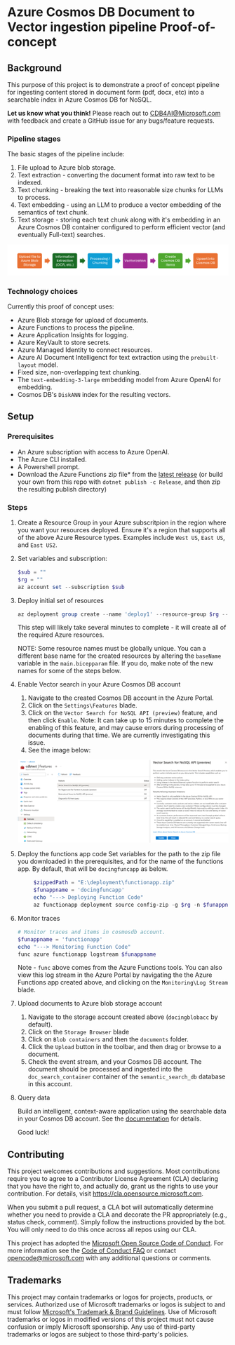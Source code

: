 # Azure Cosmos DB Document to Vector ingestion pipeline Proof-of-concept

## Background
This purpose of this project is to demonstrate a proof of concept pipeline for ingesting content stored in document form (pdf, docx, etc) into a searchable index in Azure Cosmos DB for NoSQL.

**Let us know what you think!** Please reach out to CDB4AI@Microsoft.com with feedback and create a GitHub issue for any bugs/feature requests.

### Pipeline stages
The basic stages of the pipeline include:

1. File upload to Azure blob storage.
1. Text extraction - converting the document format into raw text to be indexed.
1. Text chunking - breaking the text into reasonable size chunks for LLMs to process.
1. Text embedding - using an LLM to produce a vector embedding of the semantics of text chunk.
1. Text storage - storing each text chunk along with it's embedding in an Azure Cosmos DB container configured to perform efficient vector (and eventually Full-text) searches.

![pipleline](images/pipeline.png "Pipeline")

### Technology choices
Currently this proof of concept uses:
* Azure Blob storage for upload of documents.
* Azure Functions to process the pipeline.
* Azure Application Insights for logging.
* Azure KeyVault to store secrets.
* Azure Managed Identity to connect resources.
* Azure AI Document Intelligenct for text extraction using the `prebuilt-layout` model.
* Fixed size, non-overlapping text chunking.
* The `text-embedding-3-large` embedding model from Azure OpenAI for embedding.
* Cosmos DB's `DiskANN` index for the resulting vectors.

## Setup

### Prerequisites
* An Azure subscription with access to Azure OpenAI.
* The Azure CLI installed.
* A Powershell prompt.
* Download the Azure Functions zip file* from the [latest release](https://github.com/Azure/document-vector-pipeline/releases) (or build your own from this repo with `dotnet publish -c Release`, and then zip the resulting publish directory)

### Steps
1. Create a Resource Group in your Azure subscritpion in the region where you want your resources deployed. Ensure it's a region that supports all of the above Azure Resource types. Examples include `West US`, `East US`, and `East US2`.

1. Set variables and subscription:
    ```powershell
    $sub = ""
    $rg = ""
    az account set --subscription $sub
    ```

1. Deploy initial set of resources
    ```powershell
    az deployment group create --name 'deploy1' --resource-group $rg --template-file 'main.bicep' -p .\main.bicepparam
    ```
    This step will likely take several minutes to complete - it will create all of the required Azure resources.

    NOTE: Some resource names must be globally unique. You can a different base name for the created resources by altering the `baseName` variable in the `main.bicepparam` file. If you do, make note of the new names for some of the steps below.

1. Enable Vector search in your Azure Cosmos DB account

    1. Navigate to the created Cosmos DB account in the Azure Portal.
    1. Click on the `Settings\Features` blade.
    1. Click on the `Vector Search for NoSQL API (preview)` feature, and then click `Enable`. Note: It can take up to 15 minutes to complete the enabling of this feature, and may cause errors during processing of documents during that time. We are currently investigating this issue.
    1. See the image below:

    ![screenshot](images/enable-vector-search.png "Enable vector search")

1. Deploy the functions app code
    Set variables for the path to the zip file you downloaded in the prerequisites, and for the name of the functions app. By default, that will be `docingfuncapp` as below. 
   ```powershell
        $zippedPath = "E:\deployment\functionapp.zip"
        $funappname = 'docingfuncapp'
        echo "---> Deploying Function Code"
        az functionapp deployment source config-zip -g $rg -n $funappname --src $zippedPath
    ```

1. Monitor traces
    ```powershell
    # Monitor traces and items in cosmosdb account.
    $funappname = 'functionapp'
    echo "---> Monitoring Function Code"
    func azure functionapp logstream $funappname
    ```
    Note - `func` above comes from the Azure Functions tools.  You can also view this log stream in the Azure Portal by navigating the the Azure Functions app created above, and clicking on the `Monitoring\Log Stream` blade.

1. Upload documents to Azure blob storage account
    1. Navigate to the storage account created above (`docingblobacc` by default).
    1. Click on the `Storage Browser` blade
    1. Click on `Blob containers` and then the `documents` folder.
    1. Click the `Upload` button in the toolbar, and then drag or browse to a document.
    1. Check the event stream, and your Cosmos DB account. The document should be processed and ingested into the `doc_search_container` container of the `semantic_search_db` database in this account.

1. Query data

    Build an intelligent, context-aware application using the searchable data in your Cosmos DB account. See the [documentation](https://learn.microsoft.com/azure/cosmos-db/nosql/vector-search) for details.

    Good luck!


## Contributing

This project welcomes contributions and suggestions.  Most contributions require you to agree to a
Contributor License Agreement (CLA) declaring that you have the right to, and actually do, grant us
the rights to use your contribution. For details, visit https://cla.opensource.microsoft.com.

When you submit a pull request, a CLA bot will automatically determine whether you need to provide
a CLA and decorate the PR appropriately (e.g., status check, comment). Simply follow the instructions
provided by the bot. You will only need to do this once across all repos using our CLA.

This project has adopted the [Microsoft Open Source Code of Conduct](https://opensource.microsoft.com/codeofconduct/).
For more information see the [Code of Conduct FAQ](https://opensource.microsoft.com/codeofconduct/faq/) or
contact [opencode@microsoft.com](mailto:opencode@microsoft.com) with any additional questions or comments.

## Trademarks

This project may contain trademarks or logos for projects, products, or services. Authorized use of Microsoft 
trademarks or logos is subject to and must follow 
[Microsoft's Trademark & Brand Guidelines](https://www.microsoft.com/en-us/legal/intellectualproperty/trademarks/usage/general).
Use of Microsoft trademarks or logos in modified versions of this project must not cause confusion or imply Microsoft sponsorship.
Any use of third-party trademarks or logos are subject to those third-party's policies.
